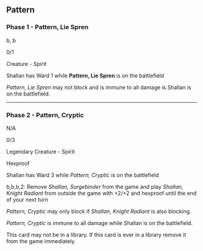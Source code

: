 ## Pattern

### Phase 1 - Pattern, Lie Spren

b, b

0/1

Creature - Spirit

Shallan has Ward 1 while **Pattern, Lie Spren** is on the battlefield

*Pattern, Lie Spren* may not block and is immune to all damage is Shallan is on the battlefield.

---
	
### Phase 2 - Pattern, Cryptic

N/A

0/3

Legendary Creature - Spirit

Hexproof

Shallan has Ward 3 while *Pattern, Cryptic* is on the battlefield

b,b,b,2: Remove *Shallan, Surgebinder* from the game and play *Shallan, Knight Radiant* from outside the game with +2/+2 and hexproof until the end of your next turn

*Pattern, Cryptic* may only block if *Shallan, Knight Radiant* is also blocking.

*Pattern, Cryptic* is immune to all damage while Shallan is on the battlefield.

This card may not be in a library. If this card is ever in a library remove it from the game immediately.
